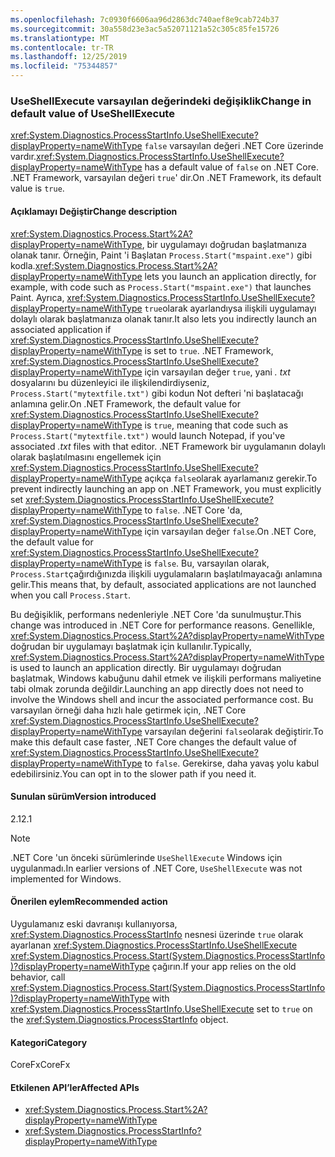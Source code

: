 ```yaml
---
ms.openlocfilehash: 7c0930f6606aa96d2863dc740aef8e9cab724b37
ms.sourcegitcommit: 30a558d23e3ac5a52071121a52c305c85fe15726
ms.translationtype: MT
ms.contentlocale: tr-TR
ms.lasthandoff: 12/25/2019
ms.locfileid: "75344857"
---
```

### <a name="change-in-default-value-of-useshellexecute"></a><span data-ttu-id="dfce1-101">UseShellExecute varsayılan değerindeki değişiklik</span><span class="sxs-lookup"><span data-stu-id="dfce1-101">Change in default value of UseShellExecute</span></span>

<span data-ttu-id="dfce1-102"><xref:System.Diagnostics.ProcessStartInfo.UseShellExecute?displayProperty=nameWithType> `false` varsayılan değeri .NET Core üzerinde vardır.</span><span class="sxs-lookup"><span data-stu-id="dfce1-102"><xref:System.Diagnostics.ProcessStartInfo.UseShellExecute?displayProperty=nameWithType> has a default value of `false` on .NET Core.</span></span> <span data-ttu-id="dfce1-103">.NET Framework, varsayılan değeri `true`' dir.</span><span class="sxs-lookup"><span data-stu-id="dfce1-103">On .NET Framework, its default value is `true`.</span></span>

#### <a name="change-description"></a><span data-ttu-id="dfce1-104">Açıklamayı Değiştir</span><span class="sxs-lookup"><span data-stu-id="dfce1-104">Change description</span></span>

<span data-ttu-id="dfce1-105"><xref:System.Diagnostics.Process.Start%2A?displayProperty=nameWithType>, bir uygulamayı doğrudan başlatmanıza olanak tanır. Örneğin, Paint 'i Başlatan `Process.Start("mspaint.exe")` gibi kodla.</span><span class="sxs-lookup"><span data-stu-id="dfce1-105"><xref:System.Diagnostics.Process.Start%2A?displayProperty=nameWithType> lets you launch an application directly, for example, with code such as `Process.Start("mspaint.exe")` that launches Paint.</span></span> <span data-ttu-id="dfce1-106">Ayrıca, <xref:System.Diagnostics.ProcessStartInfo.UseShellExecute?displayProperty=nameWithType> `true`olarak ayarlandıysa ilişkili uygulamayı dolaylı olarak başlatmanıza olanak tanır.</span><span class="sxs-lookup"><span data-stu-id="dfce1-106">It also lets you indirectly launch an associated application if <xref:System.Diagnostics.ProcessStartInfo.UseShellExecute?displayProperty=nameWithType> is set to `true`.</span></span> <span data-ttu-id="dfce1-107">.NET Framework, <xref:System.Diagnostics.ProcessStartInfo.UseShellExecute?displayProperty=nameWithType> için varsayılan değer `true`, yani *. txt* dosyalarını bu düzenleyici ile ilişkilendirdiyseniz, `Process.Start("mytextfile.txt")` gibi kodun Not defteri 'ni başlatacağı anlamına gelir.</span><span class="sxs-lookup"><span data-stu-id="dfce1-107">On .NET Framework, the default value for <xref:System.Diagnostics.ProcessStartInfo.UseShellExecute?displayProperty=nameWithType> is `true`, meaning that code such as `Process.Start("mytextfile.txt")` would launch Notepad, if you've associated *.txt* files with that editor.</span></span> <span data-ttu-id="dfce1-108">.NET Framework bir uygulamanın dolaylı olarak başlatılmasını engellemek için <xref:System.Diagnostics.ProcessStartInfo.UseShellExecute?displayProperty=nameWithType> açıkça `false`olarak ayarlamanız gerekir.</span><span class="sxs-lookup"><span data-stu-id="dfce1-108">To prevent indirectly launching an app on .NET Framework, you must explicitly set <xref:System.Diagnostics.ProcessStartInfo.UseShellExecute?displayProperty=nameWithType> to `false`.</span></span> <span data-ttu-id="dfce1-109">.NET Core 'da, <xref:System.Diagnostics.ProcessStartInfo.UseShellExecute?displayProperty=nameWithType> için varsayılan değer `false`.</span><span class="sxs-lookup"><span data-stu-id="dfce1-109">On .NET Core, the default value for <xref:System.Diagnostics.ProcessStartInfo.UseShellExecute?displayProperty=nameWithType> is `false`.</span></span> <span data-ttu-id="dfce1-110">Bu, varsayılan olarak, `Process.Start`çağırdığınızda ilişkili uygulamaların başlatılmayacağı anlamına gelir.</span><span class="sxs-lookup"><span data-stu-id="dfce1-110">This means that, by default, associated applications are not launched when you call `Process.Start`.</span></span>

<span data-ttu-id="dfce1-111">Bu değişiklik, performans nedenleriyle .NET Core 'da sunulmuştur.</span><span class="sxs-lookup"><span data-stu-id="dfce1-111">This change was introduced in .NET Core for performance reasons.</span></span> <span data-ttu-id="dfce1-112">Genellikle, <xref:System.Diagnostics.Process.Start%2A?displayProperty=nameWithType> doğrudan bir uygulamayı başlatmak için kullanılır.</span><span class="sxs-lookup"><span data-stu-id="dfce1-112">Typically, <xref:System.Diagnostics.Process.Start%2A?displayProperty=nameWithType> is used to launch an application directly.</span></span> <span data-ttu-id="dfce1-113">Bir uygulamayı doğrudan başlatmak, Windows kabuğunu dahil etmek ve ilişkili performans maliyetine tabi olmak zorunda değildir.</span><span class="sxs-lookup"><span data-stu-id="dfce1-113">Launching an app directly does not need to involve the Windows shell and incur the associated performance cost.</span></span> <span data-ttu-id="dfce1-114">Bu varsayılan örneği daha hızlı hale getirmek için, .NET Core <xref:System.Diagnostics.ProcessStartInfo.UseShellExecute?displayProperty=nameWithType> varsayılan değerini `false`olarak değiştirir.</span><span class="sxs-lookup"><span data-stu-id="dfce1-114">To make this default case faster, .NET Core changes the default value of <xref:System.Diagnostics.ProcessStartInfo.UseShellExecute?displayProperty=nameWithType> to `false`.</span></span> <span data-ttu-id="dfce1-115">Gerekirse, daha yavaş yolu kabul edebilirsiniz.</span><span class="sxs-lookup"><span data-stu-id="dfce1-115">You can opt in to the slower path if you need it.</span></span>

#### <a name="version-introduced"></a><span data-ttu-id="dfce1-116">Sunulan sürüm</span><span class="sxs-lookup"><span data-stu-id="dfce1-116">Version introduced</span></span>

<span data-ttu-id="dfce1-117">2.1</span><span class="sxs-lookup"><span data-stu-id="dfce1-117">2.1</span></span>

> [!NOTE]
> <span data-ttu-id="dfce1-118">.NET Core 'un önceki sürümlerinde `UseShellExecute` Windows için uygulanmadı.</span><span class="sxs-lookup"><span data-stu-id="dfce1-118">In earlier versions of .NET Core, `UseShellExecute` was not implemented for Windows.</span></span>

#### <a name="recommended-action"></a><span data-ttu-id="dfce1-119">Önerilen eylem</span><span class="sxs-lookup"><span data-stu-id="dfce1-119">Recommended action</span></span>

<span data-ttu-id="dfce1-120">Uygulamanız eski davranışı kullanıyorsa, <xref:System.Diagnostics.ProcessStartInfo> nesnesi üzerinde `true` olarak ayarlanan <xref:System.Diagnostics.ProcessStartInfo.UseShellExecute> <xref:System.Diagnostics.Process.Start(System.Diagnostics.ProcessStartInfo)?displayProperty=nameWithType> çağırın.</span><span class="sxs-lookup"><span data-stu-id="dfce1-120">If your app relies on the old behavior, call <xref:System.Diagnostics.Process.Start(System.Diagnostics.ProcessStartInfo)?displayProperty=nameWithType> with <xref:System.Diagnostics.ProcessStartInfo.UseShellExecute> set to `true` on the <xref:System.Diagnostics.ProcessStartInfo> object.</span></span>

#### <a name="category"></a><span data-ttu-id="dfce1-121">Kategori</span><span class="sxs-lookup"><span data-stu-id="dfce1-121">Category</span></span>

<span data-ttu-id="dfce1-122">CoreFx</span><span class="sxs-lookup"><span data-stu-id="dfce1-122">CoreFx</span></span>

#### <a name="affected-apis"></a><span data-ttu-id="dfce1-123">Etkilenen API’ler</span><span class="sxs-lookup"><span data-stu-id="dfce1-123">Affected APIs</span></span>

- <xref:System.Diagnostics.Process.Start%2A?displayProperty=nameWithType>
- <xref:System.Diagnostics.ProcessStartInfo?displayProperty=nameWithType>

<!--

### Affected APIs

- `Overload:System.Diagnostics.Process.Start`
- `M:System.Diagnostics.ProcessStartInfo`

-->
